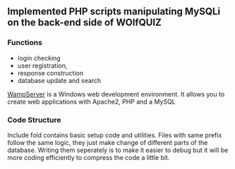 ## Implemented PHP scripts manipulating MySQLi on the back-end side of WOlfQUIZ

### Functions
 * login checking 
 * user registration,
 * response construction
 * database update and search

[WampServer](http://www.wampserver.com/en/)
 is a Windows web development environment. It allows you to create web applications with Apache2, PHP and a MySQL

### Code Structure
Include fold contains basic setup code and utilities.
Files with same prefix follow the same logic, they just make change of different parts of the database. Writing them seperately is to make it easier to debug but it will be more coding efficiently to compress the code a little bit. 